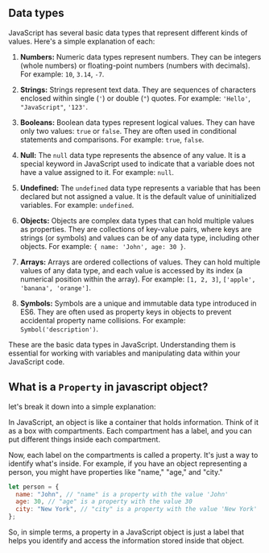 ## Data types

JavaScript has several basic data types that represent different kinds of values. Here's a simple explanation of each:

1. **Numbers:** Numeric data types represent numbers. They can be integers (whole numbers) or floating-point numbers (numbers with decimals). For example: `10`, `3.14`, `-7`.

2. **Strings:** Strings represent text data. They are sequences of characters enclosed within single (`'`) or double (`"`) quotes. For example: `'Hello'`, `"JavaScript"`, `'123'`.

3. **Booleans:** Boolean data types represent logical values. They can have only two values: `true` or `false`. They are often used in conditional statements and comparisons. For example: `true`, `false`.

4. **Null:** The `null` data type represents the absence of any value. It is a special keyword in JavaScript used to indicate that a variable does not have a value assigned to it. For example: `null`.

5. **Undefined:** The `undefined` data type represents a variable that has been declared but not assigned a value. It is the default value of uninitialized variables. For example: `undefined`.

6. **Objects:** Objects are complex data types that can hold multiple values as properties. They are collections of key-value pairs, where keys are strings (or symbols) and values can be of any data type, including other objects. For example: `{ name: 'John', age: 30 }`.

7. **Arrays:** Arrays are ordered collections of values. They can hold multiple values of any data type, and each value is accessed by its index (a numerical position within the array). For example: `[1, 2, 3]`, `['apple', 'banana', 'orange']`.

8. **Symbols:** Symbols are a unique and immutable data type introduced in ES6. They are often used as property keys in objects to prevent accidental property name collisions. For example: `Symbol('description')`.

These are the basic data types in JavaScript. Understanding them is essential for working with variables and manipulating data within your JavaScript code.

## What is a `Property` in javascript object?

let's break it down into a simple explanation:

In JavaScript, an object is like a container that holds information. Think of it as a box with compartments. Each compartment has a label, and you can put different things inside each compartment.

Now, each label on the compartments is called a property. It's just a way to identify what's inside. For example, if you have an object representing a person, you might have properties like "name," "age," and "city."

```javascript
let person = {
  name: "John", // "name" is a property with the value 'John'
  age: 30, // "age" is a property with the value 30
  city: "New York", // "city" is a property with the value 'New York'
};
```

So, in simple terms, a property in a JavaScript object is just a label that helps you identify and access the information stored inside that object.

